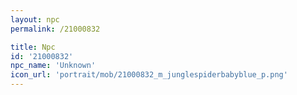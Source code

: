 ```yaml
---
layout: npc
permalink: /21000832

title: Npc
id: '21000832'
npc_name: 'Unknown'
icon_url: 'portrait/mob/21000832_m_junglespiderbabyblue_p.png'
---
```

